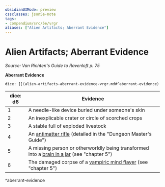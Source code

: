 ```yaml
---
obsidianUIMode: preview
cssclasses: json5e-note
tags:
- compendium/src/5e/vrgr
aliases: ["Alien Artifacts; Aberrant Evidence"]
---
```

# Alien Artifacts; Aberrant Evidence
*Source: Van Richten's Guide to Ravenloft p. 75* 

**Aberrant Evidence**

`dice: [](alien-artifacts-aberrant-evidence-vrgr.md#^aberrant-evidence)`

| dice: d6 | Evidence |
|----------|----------|
| 1 | A needle-like device buried under someone's skin |
| 2 | An inexplicable crater or circle of scorched crops |
| 3 | A stable full of exploded livestock |
| 4 | An [antimatter rifle](compendium/items/antimatter-rifle.md) (detailed in the "Dungeon Master's Guide") |
| 5 | A missing person or otherworldly being transformed into a [brain in a jar](compendium/bestiary/undead/brain-in-a-jar-vrgr.md) (see "chapter 5") |
| 6 | The damaged corpse of a [vampiric mind flayer](compendium/bestiary/undead/vampiric-mind-flayer-vrgr.md) (see "chapter 5") |
^aberrant-evidence